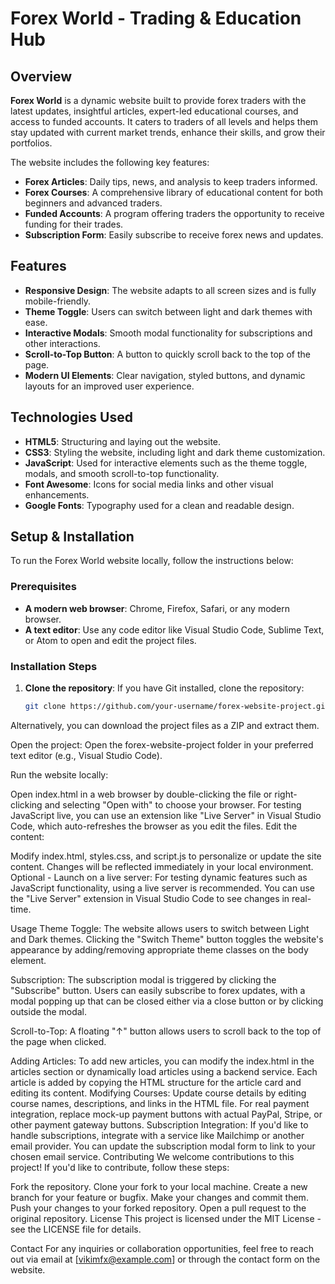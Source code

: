 # Forex World - Trading & Education Hub

## Overview

**Forex World** is a dynamic website built to provide forex traders with the latest updates, insightful articles, expert-led educational courses, and access to funded accounts. It caters to traders of all levels and helps them stay updated with current market trends, enhance their skills, and grow their portfolios.

The website includes the following key features:
- **Forex Articles**: Daily tips, news, and analysis to keep traders informed.
- **Forex Courses**: A comprehensive library of educational content for both beginners and advanced traders.
- **Funded Accounts**: A program offering traders the opportunity to receive funding for their trades.
- **Subscription Form**: Easily subscribe to receive forex news and updates.

## Features

- **Responsive Design**: The website adapts to all screen sizes and is fully mobile-friendly.
- **Theme Toggle**: Users can switch between light and dark themes with ease.
- **Interactive Modals**: Smooth modal functionality for subscriptions and other interactions.
- **Scroll-to-Top Button**: A button to quickly scroll back to the top of the page.
- **Modern UI Elements**: Clear navigation, styled buttons, and dynamic layouts for an improved user experience.
  
## Technologies Used

- **HTML5**: Structuring and laying out the website.
- **CSS3**: Styling the website, including light and dark theme customization.
- **JavaScript**: Used for interactive elements such as the theme toggle, modals, and smooth scroll-to-top functionality.
- **Font Awesome**: Icons for social media links and other visual enhancements.
- **Google Fonts**: Typography used for a clean and readable design.

## Setup & Installation

To run the Forex World website locally, follow the instructions below:

### Prerequisites

- **A modern web browser**: Chrome, Firefox, Safari, or any modern browser.
- **A text editor**: Use any code editor like Visual Studio Code, Sublime Text, or Atom to open and edit the project files.

### Installation Steps

1. **Clone the repository**:
   If you have Git installed, clone the repository:
   ```bash
   git clone https://github.com/your-username/forex-website-project.git
Alternatively, you can download the project files as a ZIP and extract them.

Open the project: Open the forex-website-project folder in your preferred text editor (e.g., Visual Studio Code).

Run the website locally:

Open index.html in a web browser by double-clicking the file or right-clicking and selecting "Open with" to choose your browser.
For testing JavaScript live, you can use an extension like "Live Server" in Visual Studio Code, which auto-refreshes the browser as you edit the files.
Edit the content:

Modify index.html, styles.css, and script.js to personalize or update the site content. Changes will be reflected immediately in your local environment.
Optional - Launch on a live server:
For testing dynamic features such as JavaScript functionality, using a live server is recommended. You can use the "Live Server" extension in Visual Studio Code to see changes in real-time.

Usage
Theme Toggle: The website allows users to switch between Light and Dark themes. Clicking the "Switch Theme" button toggles the website's appearance by adding/removing appropriate theme classes on the body element.

Subscription: The subscription modal is triggered by clicking the "Subscribe" button. Users can easily subscribe to forex updates, with a modal popping up that can be closed either via a close button or by clicking outside the modal.

Scroll-to-Top: A floating "↑" button allows users to scroll back to the top of the page when clicked.

Adding Articles:
To add new articles, you can modify the index.html in the articles section or dynamically load articles using a backend service.
Each article is added by copying the HTML structure for the article card and editing its content.
Modifying Courses:
Update course details by editing course names, descriptions, and links in the HTML file.
For real payment integration, replace mock-up payment buttons with actual PayPal, Stripe, or other payment gateway buttons.
Subscription Integration:
If you'd like to handle subscriptions, integrate with a service like Mailchimp or another email provider.
You can update the subscription modal form to link to your chosen email service.
Contributing
We welcome contributions to this project! If you'd like to contribute, follow these steps:

Fork the repository.
Clone your fork to your local machine.
Create a new branch for your feature or bugfix.
Make your changes and commit them.
Push your changes to your forked repository.
Open a pull request to the original repository.
License
This project is licensed under the MIT License - see the LICENSE file for details.

Contact
For any inquiries or collaboration opportunities, feel free to reach out via email at [vikimfx@example.com] or through the contact form on the website.